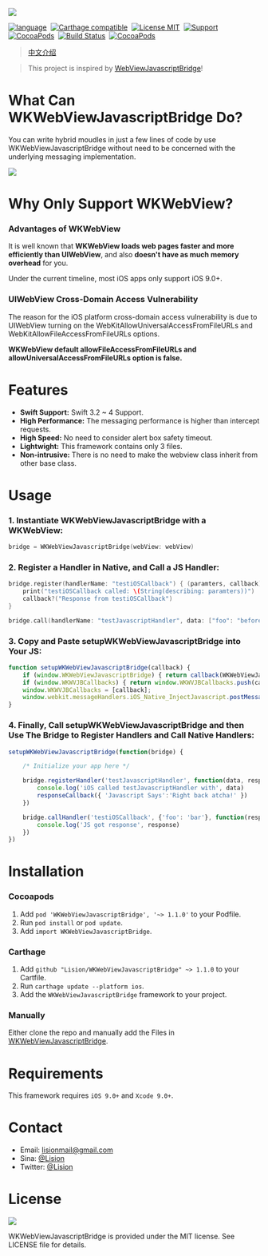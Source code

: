 ![](Rources/WKWebViewJavascriptBridge.jpg)

[![language](https://img.shields.io/badge/Language-Swift-FFA08F.svg)](https://github.com/apple/swift)&nbsp;
[![Carthage compatible](https://img.shields.io/badge/Carthage-compatible-FE95AE.svg?style=flat)](https://github.com/Carthage/Carthage)&nbsp;
[![License MIT](https://img.shields.io/badge/license-MIT-FC89CD.svg?style=flat)](https://raw.githubusercontent.com/Lision/WKWebViewJavascriptBridge/master/LICENSE)&nbsp;
[![Support](https://img.shields.io/badge/support-iOS%209%2B%20-FB7DEC.svg?style=flat)](https://www.apple.com/nl/ios/)&nbsp;
[![CocoaPods](https://img.shields.io/cocoapods/p/WKWebViewJavascriptBridge.svg?style=flat)](http://cocoadocs.org/docsets/WKWebViewJavascriptBridge)&nbsp;
[![Build Status](https://api.travis-ci.org/Lision/WKWebViewJavascriptBridge.svg?branch=master)](https://travis-ci.org/Lision/WKWebViewJavascriptBridge)&nbsp;
[![CocoaPods](https://img.shields.io/cocoapods/v/WKWebViewJavascriptBridge.svg?style=flat)](http://cocoapods.org/pods/WKWebViewJavascriptBridge)

> [中文介绍](https://github.com/Lision/WKWebViewJavascriptBridge/blob/master/README_ZH-CN.md)

> This project is inspired by [WebViewJavascriptBridge](https://github.com/marcuswestin/WebViewJavascriptBridge)!

# What Can WKWebViewJavascriptBridge Do?

You can write hybrid moudles in just a few lines of code by use WKWebViewJavascriptBridge without need to be concerned with the underlying messaging implementation.

![](Rources/WKWebViewJavascriptBridgeDemo.gif)

# Why Only Support WKWebView?

### Advantages of WKWebView

It is well known that **WKWebView loads web pages faster and more efficiently than UIWebView**, and also **doesn't have as much memory overhead** for you.

Under the current timeline, most iOS apps only support iOS 9.0+.

### UIWebView Cross-Domain Access Vulnerability

The reason for the iOS platform cross-domain access vulnerability is due to UIWebView turning on the WebKitAllowUniversalAccessFromFileURLs and WebKitAllowFileAccessFromFileURLs options.

**WKWebView default allowFileAccessFromFileURLs and allowUniversalAccessFromFileURLs option is false.**

# Features

- **Swift Support:** Swift 3.2 ~ 4 Support.
- **High Performance:** The messaging performance is higher than intercept requests.
- **High Speed:** No need to consider alert box safety timeout.
- **Lightwight:** This framework contains only 3 files.
- **Non-intrusive:** There is no need to make the webview class inherit from other base class.

# Usage

### 1. Instantiate WKWebViewJavascriptBridge with a WKWebView: 

``` swift
bridge = WKWebViewJavascriptBridge(webView: webView)
```

### 2. Register a Handler in Native, and Call a JS Handler: 

``` swift
bridge.register(handlerName: "testiOSCallback") { (paramters, callback) in
    print("testiOSCallback called: \(String(describing: paramters))")
    callback?("Response from testiOSCallback")
}

bridge.call(handlerName: "testJavascriptHandler", data: ["foo": "before ready"], callback: nil)
```

### 3. Copy and Paste setupWKWebViewJavascriptBridge into Your JS: 

``` js
function setupWKWebViewJavascriptBridge(callback) {
    if (window.WKWebViewJavascriptBridge) { return callback(WKWebViewJavascriptBridge); }
    if (window.WKWVJBCallbacks) { return window.WKWVJBCallbacks.push(callback); }
    window.WKWVJBCallbacks = [callback];
    window.webkit.messageHandlers.iOS_Native_InjectJavascript.postMessage(null)
}
```

### 4. Finally, Call setupWKWebViewJavascriptBridge and then Use The Bridge to Register Handlers and Call Native Handlers:

``` js
setupWKWebViewJavascriptBridge(function(bridge) {

	/* Initialize your app here */

	bridge.registerHandler('testJavascriptHandler', function(data, responseCallback) {
		console.log('iOS called testJavascriptHandler with', data)
		responseCallback({ 'Javascript Says':'Right back atcha!' })
	})

	bridge.callHandler('testiOSCallback', {'foo': 'bar'}, function(response) {
		console.log('JS got response', response)
	})
})
```

# Installation

### Cocoapods

1. Add `pod 'WKWebViewJavascriptBridge', '~> 1.1.0'` to your Podfile.
2. Run `pod install` or `pod update`.
3. Add `import WKWebViewJavascriptBridge`.

### Carthage

1. Add `github "Lision/WKWebViewJavascriptBridge" ~> 1.1.0` to your Cartfile.
2. Run `carthage update --platform ios`.
3. Add the `WKWebViewJavascriptBridge` framework to your project.

### Manually

Either clone the repo and manually add the Files in [WKWebViewJavascriptBridge](https://github.com/Lision/WKWebViewJavascriptBridge/tree/master/WKWebViewJavascriptBridge).

# Requirements

This framework requires `iOS 9.0+` and `Xcode 9.0+`.

# Contact

- Email: lisionmail@gmail.com
- Sina: [@Lision](https://weibo.com/5071795354/profile)
- Twitter: [@Lision](https://twitter.com/LisionChat)

# License

[![](https://camo.githubusercontent.com/5e085da09b057cc65da38f334ab63f0c2705f46a/68747470733a2f2f75706c6f61642e77696b696d656469612e6f72672f77696b6970656469612f636f6d6d6f6e732f7468756d622f662f66382f4c6963656e73655f69636f6e2d6d69742d38387833312d322e7376672f31323870782d4c6963656e73655f69636f6e2d6d69742d38387833312d322e7376672e706e67)](https://raw.githubusercontent.com/Lision/WKWebViewJavascriptBridge/master/LICENSE)

WKWebViewJavascriptBridge is provided under the MIT license. See LICENSE file for details.
